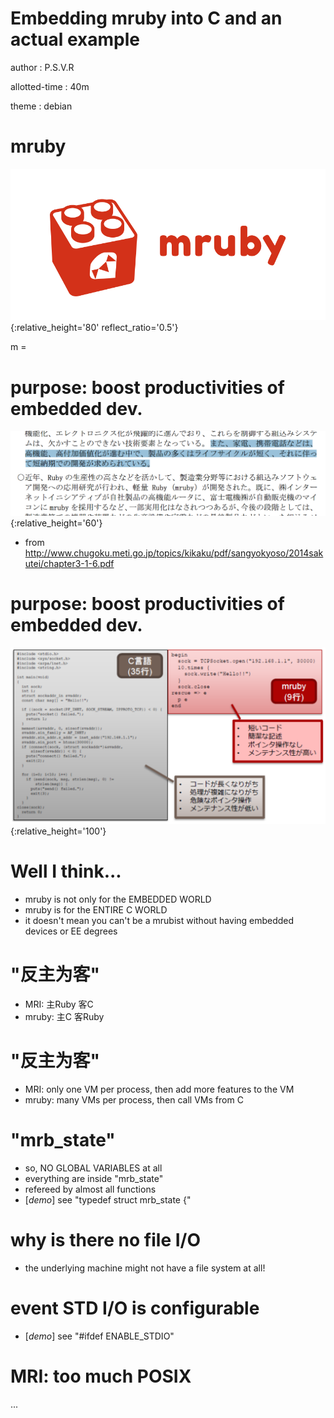 # Embedding mruby into C and an actual example
author
:   P.S.V.R

allotted-time
:   40m

theme
:   debian

# mruby

![](mruby.png){:relative_height='80' reflect_ratio='0.5'}

m = 

# purpose: boost productivities of embedded dev.

![](mruby-ja2.png){:relative_height='60'}

* from http://www.chugoku.meti.go.jp/topics/kikaku/pdf/sangyokyoso/2014sakutei/chapter3-1-6.pdf

# purpose: boost productivities of embedded dev.

![](mruby-ja1.png){:relative_height='100'}

# Well I think...

* mruby is not only for the EMBEDDED WORLD
* mruby is for the ENTIRE C WORLD
* it doesn't mean you can't be a mrubist without having embedded devices or EE degrees

# "反主为客"

* MRI: 主Ruby 客C
* mruby: 主C 客Ruby

# "反主为客"
* MRI: only one VM per process, then add more features to the VM
* mruby: many VMs per process, then call VMs from C

# "mrb_state"

* so, NO GLOBAL VARIABLES at all
* everything are inside "mrb_state"
* refereed by almost all functions
* [_demo_] see "typedef struct mrb_state {"

# why is there no file I/O
* the underlying machine might not have a file system at all!

# event STD I/O is configurable
* [_demo_] see "#ifdef ENABLE_STDIO"

# MRI: too much POSIX

...

